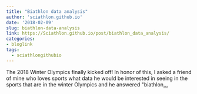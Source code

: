 ```yaml
---
title: "Biathlon data analysis"
author: 'sciathlon.github.io'
date: '2018-02-09'
slug: biathlon-data-analysis
link: https://Sciathlon.github.io/post/biathlon_data_analysis/
categories:
- bloglink
tags:
  - sciathlongithubio
---
```


The 2018 Winter Olympics finally kicked off! In honor of this, I asked a friend of mine who loves sports what data he would be interested in seeing in the sports that are in the winter Olympics and he answered "biathlon[... <i class="fas fa-external-link-alt"></i>](https://Sciathlon.github.io/post/biathlon_data_analysis/)

